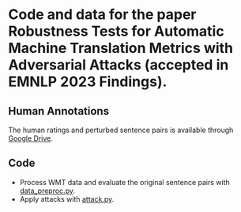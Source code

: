 # Code and data for the paper **Robustness Tests for Automatic Machine Translation Metrics with Adversarial Attacks** (accepted in EMNLP 2023 Findings).

## Human Annotations
The human ratings and perturbed sentence pairs is available through [Google Drive](https://drive.google.com/file/d/1JjWbTGpQBYZwXI29iojoOBGabxR9kb4h/view?usp=sharing).

## Code
* Process WMT data and evaluate the original sentence pairs with [data_preproc.py](https://github.com/i-need-sleep/eval_attack/blob/main/code/data_preproc.py).
* Apply attacks with [attack.py](https://github.com/i-need-sleep/eval_attack/blob/main/code/attack.py).
